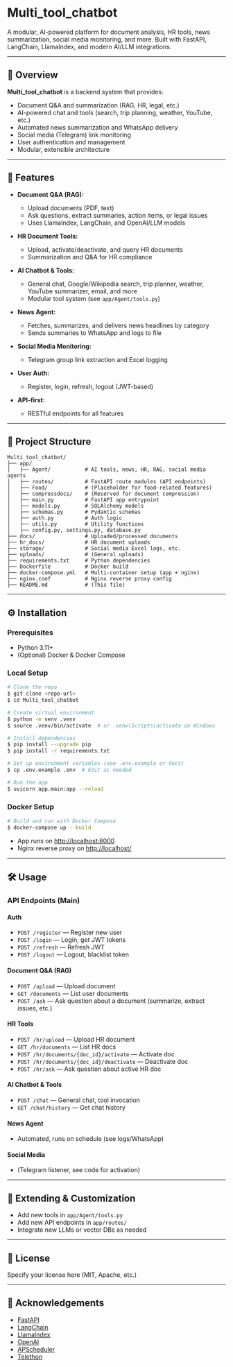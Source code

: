# Multi_tool_chatbot

A modular, AI-powered platform for document analysis, HR tools, news summarization, social media monitoring, and more. Built with FastAPI, LangChain, LlamaIndex, and modern AI/LLM integrations.

---

## 🚀 Overview

**Multi_tool_chatbot** is a backend system that provides:
- Document Q&A and summarization (RAG, HR, legal, etc.)
- AI-powered chat and tools (search, trip planning, weather, YouTube, etc.)
- Automated news summarization and WhatsApp delivery
- Social media (Telegram) link monitoring
- User authentication and management
- Modular, extensible architecture

---

## 🧩 Features

- **Document Q&A (RAG):**
  - Upload documents (PDF, text)
  - Ask questions, extract summaries, action items, or legal issues
  - Uses LlamaIndex, LangChain, and OpenAI/LLM models

- **HR Document Tools:**
  - Upload, activate/deactivate, and query HR documents
  - Summarization and Q&A for HR compliance

- **AI Chatbot & Tools:**
  - General chat, Google/Wikipedia search, trip planner, weather, YouTube summarizer, email, and more
  - Modular tool system (see `app/Agent/tools.py`)

- **News Agent:**
  - Fetches, summarizes, and delivers news headlines by category
  - Sends summaries to WhatsApp and logs to file

- **Social Media Monitoring:**
  - Telegram group link extraction and Excel logging

- **User Auth:**
  - Register, login, refresh, logout (JWT-based)

- **API-first:**
  - RESTful endpoints for all features

---

## 📁 Project Structure

```
Multi_tool_chatbot/
├── app/
│   ├── Agent/           # AI tools, news, HR, RAG, social media agents
│   ├── routes/          # FastAPI route modules (API endpoints)
│   ├── Food/            # (Placeholder for food-related features)
│   ├── compressdocs/    # (Reserved for document compression)
│   ├── main.py          # FastAPI app entrypoint
│   ├── models.py        # SQLAlchemy models
│   ├── schemas.py       # Pydantic schemas
│   ├── auth.py          # Auth logic
│   ├── utils.py         # Utility functions
│   ├── config.py, settings.py, database.py
├── docs/                # Uploaded/processed documents
├── hr_docs/             # HR document uploads
├── storage/             # Social media Excel logs, etc.
├── uploads/             # (General uploads)
├── requirements.txt     # Python dependencies
├── Dockerfile           # Docker build
├── docker-compose.yml   # Multi-container setup (app + nginx)
├── nginx.conf           # Nginx reverse proxy config
├── README.md            # (This file)
```

---

## ⚙️ Installation

### Prerequisites
- Python 3.11+
- (Optional) Docker & Docker Compose

### Local Setup
```bash
# Clone the repo
$ git clone <repo-url>
$ cd Multi_tool_chatbot

# Create virtual environment
$ python -m venv .venv
$ source .venv/bin/activate  # or .venv\Scripts\activate on Windows

# Install dependencies
$ pip install --upgrade pip
$ pip install -r requirements.txt

# Set up environment variables (see .env.example or docs)
$ cp .env.example .env  # Edit as needed

# Run the app
$ uvicorn app.main:app --reload
```

### Docker Setup
```bash
# Build and run with Docker Compose
$ docker-compose up --build
```
- App runs on [http://localhost:8000](http://localhost:8000)
- Nginx reverse proxy on [http://localhost/](http://localhost/)

---

## 🛠️ Usage

### API Endpoints (Main)

#### Auth
- `POST /register` — Register new user
- `POST /login` — Login, get JWT tokens
- `POST /refresh` — Refresh JWT
- `POST /logout` — Logout, blacklist token

#### Document Q&A (RAG)
- `POST /upload` — Upload document
- `GET /documents` — List user documents
- `POST /ask` — Ask question about a document (summarize, extract issues, etc.)

#### HR Tools
- `POST /hr/upload` — Upload HR document
- `GET /hr/documents` — List HR docs
- `POST /hr/documents/{doc_id}/activate` — Activate doc
- `POST /hr/documents/{doc_id}/deactivate` — Deactivate doc
- `POST /hr/ask` — Ask question about active HR doc

#### AI Chatbot & Tools
- `POST /chat` — General chat, tool invocation
- `GET /chat/history` — Get chat history

#### News Agent
- Automated, runs on schedule (see logs/WhatsApp)

#### Social Media
- (Telegram listener, see code for activation)

---

## 🧠 Extending & Customization
- Add new tools in `app/Agent/tools.py`
- Add new API endpoints in `app/routes/`
- Integrate new LLMs or vector DBs as needed

---

## 📝 License
Specify your license here (MIT, Apache, etc.)

---

## 🙏 Acknowledgements
- [FastAPI](https://fastapi.tiangolo.com/)
- [LangChain](https://www.langchain.com/)
- [LlamaIndex](https://www.llamaindex.ai/)
- [OpenAI](https://openai.com/)
- [APScheduler](https://apscheduler.readthedocs.io/)
- [Telethon](https://docs.telethon.dev/) 